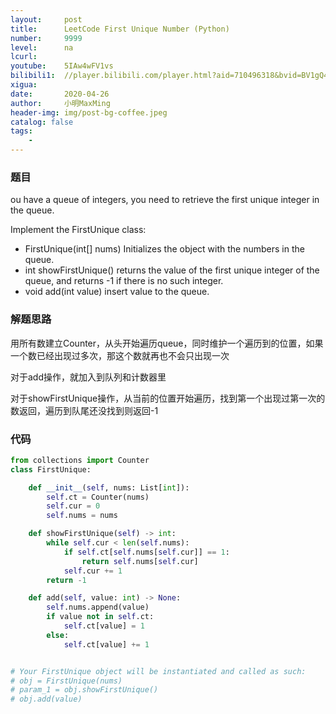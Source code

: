 ```yaml
---
layout:     post
title:      LeetCode First Unique Number (Python)
number:     9999
level:      na
lcurl:      
youtube:    5IAw4wFV1vs
bilibili1:  //player.bilibili.com/player.html?aid=710496318&bvid=BV1gQ4y1N7tW&cid=184330415&page=1
xigua:      
date:       2020-04-26
author:     小明MaxMing
header-img: img/post-bg-coffee.jpeg
catalog: false
tags:
    - 
---
```


### 题目

ou have a queue of integers, you need to retrieve the first unique integer in the queue.

Implement the FirstUnique class:

- FirstUnique(int[] nums) Initializes the object with the numbers in the queue.
- int showFirstUnique() returns the value of the first unique integer of the queue, and returns -1 if there is no such integer.
- void add(int value) insert value to the queue.

### 解题思路

用所有数建立Counter，从头开始遍历queue，同时维护一个遍历到的位置，如果一个数已经出现过多次，那这个数就再也不会只出现一次

对于add操作，就加入到队列和计数器里

对于showFirstUnique操作，从当前的位置开始遍历，找到第一个出现过第一次的数返回，遍历到队尾还没找到则返回-1

### 代码
```python
from collections import Counter
class FirstUnique:

    def __init__(self, nums: List[int]):
        self.ct = Counter(nums)
        self.cur = 0
        self.nums = nums

    def showFirstUnique(self) -> int:
        while self.cur < len(self.nums):
            if self.ct[self.nums[self.cur]] == 1:
                return self.nums[self.cur]
            self.cur += 1
        return -1

    def add(self, value: int) -> None:
        self.nums.append(value)
        if value not in self.ct:
            self.ct[value] = 1
        else:
            self.ct[value] += 1


# Your FirstUnique object will be instantiated and called as such:
# obj = FirstUnique(nums)
# param_1 = obj.showFirstUnique()
# obj.add(value)
```
